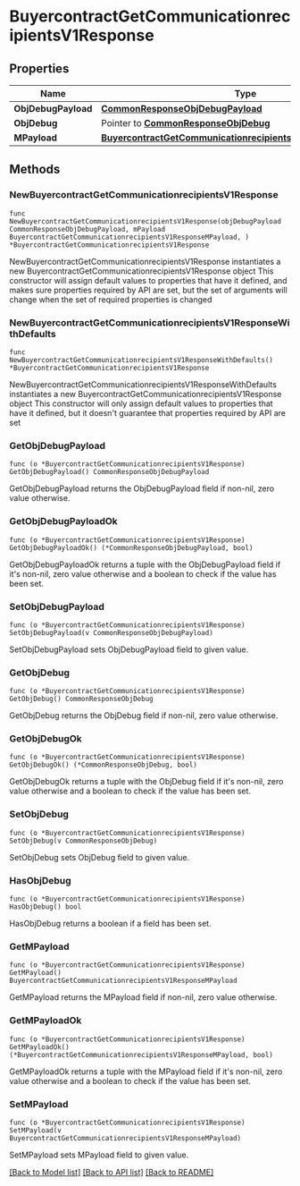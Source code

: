 # BuyercontractGetCommunicationrecipientsV1Response

## Properties

Name | Type | Description | Notes
------------ | ------------- | ------------- | -------------
**ObjDebugPayload** | [**CommonResponseObjDebugPayload**](CommonResponseObjDebugPayload.md) |  | 
**ObjDebug** | Pointer to [**CommonResponseObjDebug**](CommonResponseObjDebug.md) |  | [optional] 
**MPayload** | [**BuyercontractGetCommunicationrecipientsV1ResponseMPayload**](BuyercontractGetCommunicationrecipientsV1ResponseMPayload.md) |  | 

## Methods

### NewBuyercontractGetCommunicationrecipientsV1Response

`func NewBuyercontractGetCommunicationrecipientsV1Response(objDebugPayload CommonResponseObjDebugPayload, mPayload BuyercontractGetCommunicationrecipientsV1ResponseMPayload, ) *BuyercontractGetCommunicationrecipientsV1Response`

NewBuyercontractGetCommunicationrecipientsV1Response instantiates a new BuyercontractGetCommunicationrecipientsV1Response object
This constructor will assign default values to properties that have it defined,
and makes sure properties required by API are set, but the set of arguments
will change when the set of required properties is changed

### NewBuyercontractGetCommunicationrecipientsV1ResponseWithDefaults

`func NewBuyercontractGetCommunicationrecipientsV1ResponseWithDefaults() *BuyercontractGetCommunicationrecipientsV1Response`

NewBuyercontractGetCommunicationrecipientsV1ResponseWithDefaults instantiates a new BuyercontractGetCommunicationrecipientsV1Response object
This constructor will only assign default values to properties that have it defined,
but it doesn't guarantee that properties required by API are set

### GetObjDebugPayload

`func (o *BuyercontractGetCommunicationrecipientsV1Response) GetObjDebugPayload() CommonResponseObjDebugPayload`

GetObjDebugPayload returns the ObjDebugPayload field if non-nil, zero value otherwise.

### GetObjDebugPayloadOk

`func (o *BuyercontractGetCommunicationrecipientsV1Response) GetObjDebugPayloadOk() (*CommonResponseObjDebugPayload, bool)`

GetObjDebugPayloadOk returns a tuple with the ObjDebugPayload field if it's non-nil, zero value otherwise
and a boolean to check if the value has been set.

### SetObjDebugPayload

`func (o *BuyercontractGetCommunicationrecipientsV1Response) SetObjDebugPayload(v CommonResponseObjDebugPayload)`

SetObjDebugPayload sets ObjDebugPayload field to given value.


### GetObjDebug

`func (o *BuyercontractGetCommunicationrecipientsV1Response) GetObjDebug() CommonResponseObjDebug`

GetObjDebug returns the ObjDebug field if non-nil, zero value otherwise.

### GetObjDebugOk

`func (o *BuyercontractGetCommunicationrecipientsV1Response) GetObjDebugOk() (*CommonResponseObjDebug, bool)`

GetObjDebugOk returns a tuple with the ObjDebug field if it's non-nil, zero value otherwise
and a boolean to check if the value has been set.

### SetObjDebug

`func (o *BuyercontractGetCommunicationrecipientsV1Response) SetObjDebug(v CommonResponseObjDebug)`

SetObjDebug sets ObjDebug field to given value.

### HasObjDebug

`func (o *BuyercontractGetCommunicationrecipientsV1Response) HasObjDebug() bool`

HasObjDebug returns a boolean if a field has been set.

### GetMPayload

`func (o *BuyercontractGetCommunicationrecipientsV1Response) GetMPayload() BuyercontractGetCommunicationrecipientsV1ResponseMPayload`

GetMPayload returns the MPayload field if non-nil, zero value otherwise.

### GetMPayloadOk

`func (o *BuyercontractGetCommunicationrecipientsV1Response) GetMPayloadOk() (*BuyercontractGetCommunicationrecipientsV1ResponseMPayload, bool)`

GetMPayloadOk returns a tuple with the MPayload field if it's non-nil, zero value otherwise
and a boolean to check if the value has been set.

### SetMPayload

`func (o *BuyercontractGetCommunicationrecipientsV1Response) SetMPayload(v BuyercontractGetCommunicationrecipientsV1ResponseMPayload)`

SetMPayload sets MPayload field to given value.



[[Back to Model list]](../README.md#documentation-for-models) [[Back to API list]](../README.md#documentation-for-api-endpoints) [[Back to README]](../README.md)



